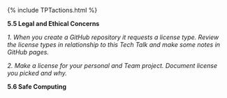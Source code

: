 {% include TPTactions.html %}

**5.5 Legal and Ethical Concerns**

_1. When you create a GitHub repository it requests a license type. Review the license types in relationship to this Tech Talk and make some notes in GitHub pages._




_2. Make a license for your personal and Team project. Document license you picked and why._




**5.6 Safe Computing** 




